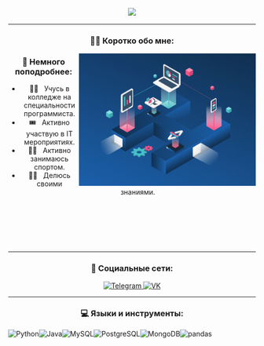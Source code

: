 <p align="center">
  <img src="https://readme-typing-svg.demolab.com/?lines=Привет+👋!;Меня+зовут+Александр...;Приятно+познакомиться!;&center=true&size=30">
</p>

---

<div align="center">
  
### :man_technologist: Коротко обо мне:
  

<img align="right" alt="GIF" src="https://github.com/K1rsN7/K1rsN7/blob/main/DS.gif" width="360px"/>

### 📃 Немного поподробнее:

- 👨‍🎓 &nbsp; Учусь в колледже на специальности программиста.
- 🎟️ &nbsp; Активно участвую в IT мероприятиях.
- 🏋️‍♂️ &nbsp; Активно занимаюсь спортом.
- 👨‍🏫 &nbsp; Делюсь своими знаниями.

<br>
<br>
<br>
<br>
<br>

---

### 🤝 Социальные сети:

<div id="badges">
    <a href="https://t.me/SOKUR08" target="_blank">
      <img src="https://cdn-icons-png.flaticon.com/512/2111/2111646.png" width="40" height="40" alt="Telegram" /> 
    </a>
    <a href="https://vk.com/ssokurov0" target="_blank">
      <img src="https://cdn-icons-png.flaticon.com/512/145/145813.png" width="40" height="40" alt="VK"/>  
    </a>
  </div
  
  <br>
  
  ---
  
  ### 💻 Языки и инструменты:
  
<a href="https://www.python.org/" target="_blank"> <img align="left" alt="Python" height ="42px"  src="https://cdn.jsdelivr.net/gh/devicons/devicon/icons/python/python-original.svg" /></a>
  
<a href="https://www.java.com/en/" target="_blank"> <img align="left" alt="Java" height ="42px"  src="https://cdn.jsdelivr.net/gh/devicons/devicon/icons/java/java-original.svg" /></a>

<a href="https://www.mysql.com/" target="_blank"> <img align="left" alt="MySQL" height ="42px"  src="https://cdn.jsdelivr.net/gh/devicons/devicon/icons/mysql/mysql-original.svg" /></a>

<a href="https://www.postgresql.org/" target="_blank"> <img align="left" alt="PostgreSQL" height ="42px"  src="https://cdn.jsdelivr.net/gh/devicons/devicon/icons/postgresql/postgresql-original.svg" /></a>
  
<a href="https://www.mongodb.com/" target="_blank"> <img align="left" alt="MongoDB" height ="42px"  src="https://cdn.jsdelivr.net/gh/devicons/devicon/icons/mongodb/mongodb-original.svg" /></a>

<a href="https://pandas.pydata.org/" target="_blank"> <img align="left" alt="pandas" height ="42px"  src="https://cdn.jsdelivr.net/gh/devicons/devicon/icons/pandas/pandas-original.svg" /></a>  
  
  <br>
  <br>
